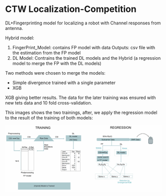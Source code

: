 # CTW Localization-Competition
 DL+Fingerprinting model for localizing a robot with Channel responses from antenna.



Hybrid model:

1. FingerPrint_Model: contains FP model with data 
   Outputs: csv file with the estimation from the FP model
2. DL Model: Contrains the trained DL models and the Hybrid (a regression model to merge the FP with the DL models)

Two methods were chosen to merge the models:
- Simple divergence trained with a single parameter
- XGB

XGB giving better results.
The data for the later training was ensured with new tets data and 10 fold cross-validation.


This images shows the two trainings, 
after, we apply the regression model to the result of the training of both models:

![Image of Training](https://github.com/doloresgarcia/CTW-Localization-Competition/blob/master/ReadMEexplanatoryFig.jpg)




